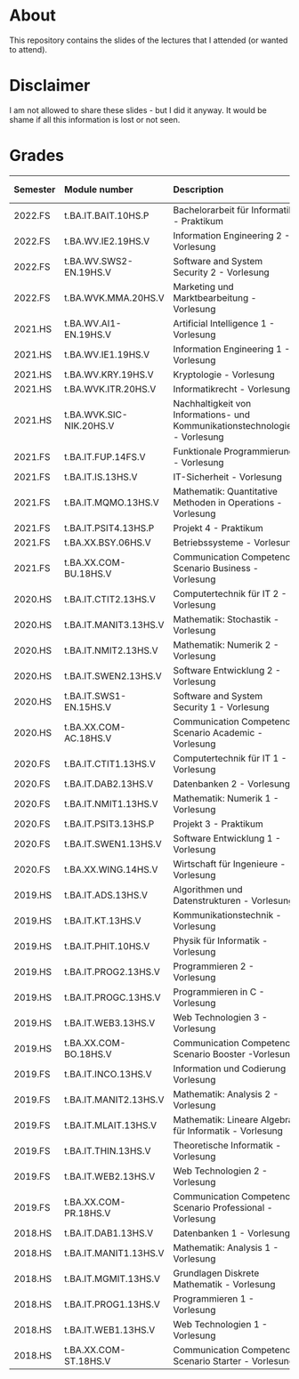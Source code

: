# About

This repository contains the slides of the lectures that I attended (or wanted to attend).

# Disclaimer

I am not allowed to share these slides - but I did it anyway.
It would be shame if all this information is lost or not seen.

# Grades

**Semester**|**Module number**|**Description**|**Grade**|**Module group**
:------|:------|:------|:------|:------
2022.FS|t.BA.IT.BAIT.10HS.P|Bachelorarbeit für Informatik - Praktikum|5.5|BA
2022.FS|t.BA.WV.IE2.19HS.V|Information Engineering 2 - Vorlesung|5|IT5
2022.FS|t.BA.WV.SWS2-EN.19HS.V|Software and System Security 2 - Vorlesung|3.5|IT5
2022.FS|t.BA.WVK.MMA.20HS.V|Marketing und Marktbearbeitung - Vorlesung|4.5|IT4
2021.HS|t.BA.WV.AI1-EN.19HS.V|Artificial Intelligence 1 - Vorlesung|4.5|IT5
2021.HS|t.BA.WV.IE1.19HS.V|Information Engineering 1 - Vorlesung|4|IT5
2021.HS|t.BA.WV.KRY.19HS.V|Kryptologie - Vorlesung|3.5|IT5
2021.HS|t.BA.WVK.ITR.20HS.V|Informatikrecht - Vorlesung|4.5|IT4
2021.HS|t.BA.WVK.SIC-NIK.20HS.V|Nachhaltigkeit von Informations- und Kommunikationstechnologien - Vorlesung|4.5|IT4
2021.FS|t.BA.IT.FUP.14FS.V|Funktionale Programmierung - Vorlesung|6|IT5
2021.FS|t.BA.IT.IS.13HS.V|IT-Sicherheit - Vorlesung|4|IT3
2021.FS|t.BA.IT.MQMO.13HS.V|Mathematik: Quantitative Methoden in Operations - Vorlesung|4|IT3
2021.FS|t.BA.IT.PSIT4.13HS.P|Projekt 4 - Praktikum|5.5|IT2
2021.FS|t.BA.XX.BSY.06HS.V|Betriebssysteme - Vorlesung|4|IT3
2021.FS|t.BA.XX.COM-BU.18HS.V|Communication Competence Scenario Business - Vorlesung|5|IT2
2020.HS|t.BA.IT.CTIT2.13HS.V|Computertechnik für IT 2 - Vorlesung|5|IT3
2020.HS|t.BA.IT.MANIT3.13HS.V|Mathematik: Stochastik - Vorlesung|3.5|IT3
2020.HS|t.BA.IT.NMIT2.13HS.V|Mathematik: Numerik 2 - Vorlesung|3.5|IT3
2020.HS|t.BA.IT.SWEN2.13HS.V|Software Entwicklung 2 - Vorlesung|4.5|IT3
2020.HS|t.BA.IT.SWS1-EN.15HS.V|Software and System Security 1 - Vorlesung|4|IT5
2020.HS|t.BA.XX.COM-AC.18HS.V|Communication Competence Scenario Academic - Vorlesung|5.5|IT2
2020.FS|t.BA.IT.CTIT1.13HS.V|Computertechnik für IT 1 - Vorlesung|6|IT3
2020.FS|t.BA.IT.DAB2.13HS.V|Datenbanken 2 - Vorlesung|4|IT3
2020.FS|t.BA.IT.NMIT1.13HS.V|Mathematik: Numerik 1 - Vorlesung|5|IT3
2020.FS|t.BA.IT.PSIT3.13HS.P|Projekt 3 - Praktikum|5|IT2
2020.FS|t.BA.IT.SWEN1.13HS.V|Software Entwicklung 1 - Vorlesung|4.5|IT3
2020.FS|t.BA.XX.WING.14HS.V|Wirtschaft für Ingenieure - Vorlesung|4.5|IT2
2019.HS|t.BA.IT.ADS.13HS.V|Algorithmen und Datenstrukturen - Vorlesung|5.5|IT1
2019.HS|t.BA.IT.KT.13HS.V|Kommunikationstechnik - Vorlesung|4|IT1
2019.HS|t.BA.IT.PHIT.10HS.V|Physik für Informatik - Vorlesung|4|IT3
2019.HS|t.BA.IT.PROG2.13HS.V|Programmieren 2 - Vorlesung|5|IT1
2019.HS|t.BA.IT.PROGC.13HS.V|Programmieren in C - Vorlesung|5|IT1
2019.HS|t.BA.IT.WEB3.13HS.V|Web Technologien 3 - Vorlesung|4.5|IT3
2019.HS|t.BA.XX.COM-BO.18HS.V|Communication Competence Scenario Booster -Vorlesung|4.5|IT1
2019.FS|t.BA.IT.INCO.13HS.V|Information und Codierung - Vorlesung|4|IT1
2019.FS|t.BA.IT.MANIT2.13HS.V|Mathematik: Analysis 2 - Vorlesung|4.5|IT1
2019.FS|t.BA.IT.MLAIT.13HS.V|Mathematik: Lineare Algebra für Informatik - Vorlesung|5.5|IT1
2019.FS|t.BA.IT.THIN.13HS.V|Theoretische Informatik - Vorlesung|5.5|IT1
2019.FS|t.BA.IT.WEB2.13HS.V|Web Technologien 2 - Vorlesung|5|IT1
2019.FS|t.BA.XX.COM-PR.18HS.V|Communication Competence Scenario Professional - Vorlesung|5|IT1
2018.HS|t.BA.IT.DAB1.13HS.V|Datenbanken 1 - Vorlesung|5|IT1
2018.HS|t.BA.IT.MANIT1.13HS.V|Mathematik: Analysis 1 - Vorlesung|5.5|IT1
2018.HS|t.BA.IT.MGMIT.13HS.V|Grundlagen Diskrete Mathematik - Vorlesung|5|IT1
2018.HS|t.BA.IT.PROG1.13HS.V|Programmieren 1 - Vorlesung|5.5|IT1
2018.HS|t.BA.IT.WEB1.13HS.V|Web Technologien 1 - Vorlesung|4|IT1
2018.HS|t.BA.XX.COM-ST.18HS.V|Communication Competence Scenario Starter - Vorlesung|5.5|IT1
